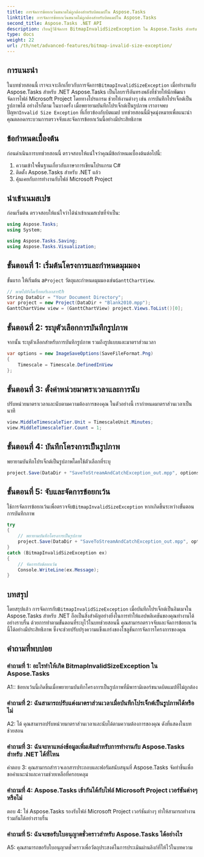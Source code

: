 ```yaml
---
title: การจัดการข้อยกเว้นขนาดไม่ถูกต้องสำหรับบิตแมปใน Aspose.Tasks
linktitle: การจัดการข้อยกเว้นขนาดไม่ถูกต้องสำหรับบิตแมปใน Aspose.Tasks
second_title: Aspose.Tasks .NET API
description: เรียนรู้วิธีจัดการ BitmapInvalidSizeException ใน Aspose.Tasks สำหรับ .NET เมื่อบันทึกโปรเจ็กต์เป็นรูปภาพ บทช่วยสอนที่ครอบคลุมพร้อมคำแนะนำทีละขั้นตอน
type: docs
weight: 22
url: /th/net/advanced-features/bitmap-invalid-size-exception/
---
```

## การแนะนำ

ในบทช่วยสอนนี้ เราจะเจาะลึกเกี่ยวกับการจัดการ`BitmapInvalidSizeException` เมื่อทำงานกับ Aspose.Tasks สำหรับ .NET Aspose.Tasks เป็นไลบรารีอันทรงพลังที่ช่วยให้นักพัฒนาจัดการไฟล์ Microsoft Project โดยทางโปรแกรม ช่วยให้งานต่างๆ เช่น การบันทึกโปรเจ็กต์เป็นรูปภาพได้ อย่างไรก็ตาม ในบางครั้ง เมื่อพยายามบันทึกโปรเจ็กต์เป็นรูปภาพ เราอาจพบปัญหา`Invalid Size Exception` ที่เกี่ยวข้องกับบิตแมป บทช่วยสอนนี้มีจุดมุ่งหมายเพื่อแนะนำคุณตลอดกระบวนการตรวจจับและจัดการข้อยกเว้นนี้อย่างมีประสิทธิภาพ

## ข้อกำหนดเบื้องต้น

ก่อนดำเนินการบทช่วยสอนนี้ ตรวจสอบให้แน่ใจว่าคุณมีข้อกำหนดเบื้องต้นต่อไปนี้:
1. ความเข้าใจพื้นฐานเกี่ยวกับภาษาการเขียนโปรแกรม C#
2. ติดตั้ง Aspose.Tasks สำหรับ .NET แล้ว
3. คุ้นเคยกับการทำงานกับไฟล์ Microsoft Project

## นำเข้าเนมสเปซ

ก่อนเริ่มต้น ตรวจสอบให้แน่ใจว่าได้นำเข้าเนมสเปซที่จำเป็น:
```csharp
using Aspose.Tasks;
using System;

using Aspose.Tasks.Saving;
using Aspose.Tasks.Visualization;

```

## ขั้นตอนที่ 1: เริ่มต้นโครงการและกำหนดมุมมอง

 ขั้นแรก ให้เริ่มต้น a`Project` วัตถุและกำหนดมุมมองเช่น`GanttChartView`.

```csharp
// พาธไปยังไดเร็กทอรีเอกสารth
String DataDir = "Your Document Directory";
var project = new Project(DataDir + "Blank2010.mpp");
GanttChartView view = (GanttChartView) project.Views.ToList()[0];
```

## ขั้นตอนที่ 2: ระบุตัวเลือกการบันทึกรูปภาพ

จากนั้น ระบุตัวเลือกสำหรับการบันทึกรูปภาพ รวมถึงรูปแบบและมาตราส่วนเวลา

```csharp
var options = new ImageSaveOptions(SaveFileFormat.Png)
{
    Timescale = Timescale.DefinedInView
};
```

## ขั้นตอนที่ 3: ตั้งค่าหน่วยมาตราเวลาและการนับ

ปรับหน่วยมาตราเวลาและนับตามความต้องการของคุณ ในตัวอย่างนี้ เรากำหนดมาตราส่วนเวลาเป็นนาที

```csharp
view.MiddleTimescaleTier.Unit = TimescaleUnit.Minutes;
view.MiddleTimescaleTier.Count = 1;
```

## ขั้นตอนที่ 4: บันทึกโครงการเป็นรูปภาพ

พยายามบันทึกโปรเจ็กต์เป็นรูปภาพโดยใช้ตัวเลือกที่ระบุ

```csharp
project.Save(DataDir + "SaveToStreamAndCatchException_out.mpp", options);
```

## ขั้นตอนที่ 5: จับและจัดการข้อยกเว้น

 ใช้การจัดการข้อยกเว้นเพื่อตรวจจับ`BitmapInvalidSizeException` หากเกิดขึ้นระหว่างขั้นตอนการบันทึกภาพ

```csharp
try
{
    // พยายามบันทึกโครงการเป็นรูปภาพ
    project.Save(DataDir + "SaveToStreamAndCatchException_out.mpp", options);
}
catch (BitmapInvalidSizeException ex)
{
    // จัดการกับข้อยกเว้น
    Console.WriteLine(ex.Message);
}
```

## บทสรุป

 โดยสรุปแล้ว การจัดการกับ`BitmapInvalidSizeException` เมื่อบันทึกโปรเจ็กต์เป็นอิมเมจใน Aspose.Tasks สำหรับ .NET ถือเป็นสิ่งสำคัญอย่างยิ่งในการทำให้แอปพลิเคชันของคุณทำงานได้อย่างราบรื่น ด้วยการทำตามขั้นตอนที่ระบุไว้ในบทช่วยสอนนี้ คุณสามารถตรวจจับและจัดการข้อยกเว้นนี้ได้อย่างมีประสิทธิภาพ ซึ่งจะช่วยปรับปรุงความแข็งแกร่งของโซลูชันการจัดการโครงการของคุณ

## คำถามที่พบบ่อย

### คำถามที่ 1: อะไรทำให้เกิด BitmapInvalidSizeException ใน Aspose.Tasks

A1:: ข้อยกเว้นนี้เกิดขึ้นเมื่อพยายามบันทึกโครงการเป็นรูปภาพที่มีพารามิเตอร์ขนาดบิตแมปที่ไม่ถูกต้อง

### คำถามที่ 2: ฉันสามารถปรับแต่งมาตราส่วนเวลาเมื่อบันทึกโปรเจ็กต์เป็นรูปภาพได้หรือไม่

A2: ได้ คุณสามารถปรับหน่วยมาตราส่วนเวลาและนับได้ตามความต้องการของคุณ ดังที่แสดงในบทช่วยสอน

### คำถามที่ 3: ฉันจะหาแหล่งข้อมูลเพิ่มเติมสำหรับการทำงานกับ Aspose.Tasks สำหรับ .NET ได้ที่ไหน

คำตอบ 3: คุณสามารถสำรวจเอกสารประกอบและฟอรัมสนับสนุนที่ Aspose.Tasks จัดทำขึ้นเพื่อขอคำแนะนำและความช่วยเหลือที่ครอบคลุม

### คำถามที่ 4: Aspose.Tasks เข้ากันได้กับไฟล์ Microsoft Project เวอร์ชันต่างๆ หรือไม่

ตอบ 4: ใช่ Aspose.Tasks รองรับไฟล์ Microsoft Project เวอร์ชันต่างๆ ทำให้สามารถทำงานร่วมกันได้อย่างราบรื่น

### คำถามที่ 5: ฉันจะขอรับใบอนุญาตชั่วคราวสำหรับ Aspose.Tasks ได้อย่างไร

A5: คุณสามารถขอรับใบอนุญาตชั่วคราวเพื่อวัตถุประสงค์ในการประเมินผ่านลิงก์ที่ให้ไว้ในบทความ